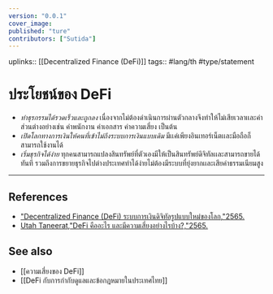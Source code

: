 ```yaml
---
version: "0.0.1"
cover_image:
published: "ture"
contributors: ["Sutida"]
---
```

uplinks:: [[Decentralized Finance (DeFi)]]
tags:: #lang/th #type/statement

# ประโยชน์ของ DeFi
- *ทำธุรกรรมได้รวดเร็วและถูกลง* เนื่องจากไม่ต้องดำเนินการผ่านตัวกลางจึงทำให้ไม่เสียเวลาเเละค่าส่วนต่างอย่างเช่น ค่าพนักงาน ค่าเอกสาร ค่าความเสี่ยง เป็นต้น
- *เปิดโลกทางการเงินให้คนที่เข้าไม่ถึงระบบการเงินแบบเดิม*  มีเเค่เพียงอินเทอร์เน็ตเเละมือถือก็สามารถใช้งานได้
- *เริ่มธุรกิจได้ง่าย* ทุกคนสามารถแปลงสินทรัพย์ที่ตัวเองมีให้เป็นสินทรัพย์ดิจิทัลเเละสามารถขายได้ทันที รวมถึงการขยายธุรกิจไปต่างประเทศทำได้ง่ายไม่ต้องมีระบบที่ยุ่งยากเเละเสียค่าธรรมเนียมสูง
---
## References
- ["Decentralized Finance (DeFi) ระบบการเงินดิจิทัลรูปแบบใหม่ของโลก,"2565.](https://zipmex.com/th/learn/decentralized-finance-defi-explained/)
- [Utah Taneerat,"DeFi คืออะไร และมีความเสี่ยงอย่างไรบ้าง?,"2565.](https://www.bitkub.com/blog/whatisdefi-f6dc6916c9a8)
## See also
- [[ความเสี่ยงของ DeFi]]
- [[DeFi กับการกำกับดูแลและข้อกฎหมายในประเทศไทย]]
